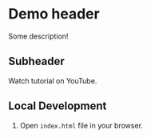 # Demo header

Some description!

## Subheader

Watch tutorial on YouTube.

## Local Development

1. Open `index.html` file in your browser.